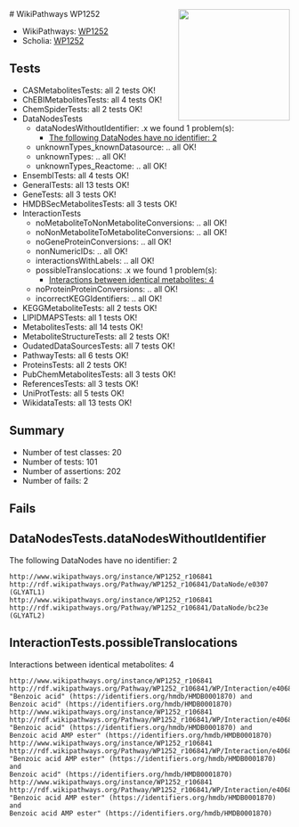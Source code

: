 <img style="float: right; width: 200px" src="https://upload.wikimedia.org/wikipedia/commons/thumb/8/83/Wplogo_with_text_500.png/640px-Wplogo_with_text_500.png" />
# WikiPathways WP1252

* WikiPathways: [WP1252](https://new.wikipathways.org/pathways/WP1252)
* Scholia: [WP1252](https://scholia.toolforge.org/wikipathways/WP1252)
## Tests
* CASMetabolitesTests: all 2 tests OK!
* ChEBIMetabolitesTests: all 4 tests OK!
* ChemSpiderTests: all 2 tests OK!
* DataNodesTests
    * dataNodesWithoutIdentifier: .x we found 1 problem(s):
        * [The following DataNodes have no identifier: 2](#d2d32fa1)
    * unknownTypes_knownDatasource: .. all OK!
    * unknownTypes: .. all OK!
    * unknownTypes_Reactome: .. all OK!
* EnsemblTests: all 4 tests OK!
* GeneralTests: all 13 tests OK!
* GeneTests: all 3 tests OK!
* HMDBSecMetabolitesTests: all 3 tests OK!
* InteractionTests
    * noMetaboliteToNonMetaboliteConversions: .. all OK!
    * noNonMetaboliteToMetaboliteConversions: .. all OK!
    * noGeneProteinConversions: .. all OK!
    * nonNumericIDs: .. all OK!
    * interactionsWithLabels: .. all OK!
    * possibleTranslocations: .x we found 1 problem(s):
        * [Interactions between identical metabolites: 4](#d59038c7)
    * noProteinProteinConversions: .. all OK!
    * incorrectKEGGIdentifiers: .. all OK!
* KEGGMetaboliteTests: all 2 tests OK!
* LIPIDMAPSTests: all 1 tests OK!
* MetabolitesTests: all 14 tests OK!
* MetaboliteStructureTests: all 2 tests OK!
* OudatedDataSourcesTests: all 7 tests OK!
* PathwayTests: all 6 tests OK!
* ProteinsTests: all 2 tests OK!
* PubChemMetabolitesTests: all 3 tests OK!
* ReferencesTests: all 3 tests OK!
* UniProtTests: all 5 tests OK!
* WikidataTests: all 13 tests OK!


## Summary

* Number of test classes: 20
* Number of tests: 101
* Number of assertions: 202
* Number of fails: 2

## Fails

<a name="d2d32fa1" />

## DataNodesTests.dataNodesWithoutIdentifier

The following DataNodes have no identifier: 2
```
http://www.wikipathways.org/instance/WP1252_r106841 http://rdf.wikipathways.org/Pathway/WP1252_r106841/DataNode/e0307 (GLYATL1)
http://www.wikipathways.org/instance/WP1252_r106841 http://rdf.wikipathways.org/Pathway/WP1252_r106841/DataNode/bc23e (GLYATL2)
```

<a name="d59038c7" />

## InteractionTests.possibleTranslocations

Interactions between identical metabolites: 4
```
http://www.wikipathways.org/instance/WP1252_r106841 http://rdf.wikipathways.org/Pathway/WP1252_r106841/WP/Interaction/e4068 "Benzoic acid" (https://identifiers.org/hmdb/HMDB0001870) and 
Benzoic acid" (https://identifiers.org/hmdb/HMDB0001870)
http://www.wikipathways.org/instance/WP1252_r106841 http://rdf.wikipathways.org/Pathway/WP1252_r106841/WP/Interaction/e4068 "Benzoic acid" (https://identifiers.org/hmdb/HMDB0001870) and 
Benzoic acid AMP ester" (https://identifiers.org/hmdb/HMDB0001870)
http://www.wikipathways.org/instance/WP1252_r106841 http://rdf.wikipathways.org/Pathway/WP1252_r106841/WP/Interaction/e4068 "Benzoic acid AMP ester" (https://identifiers.org/hmdb/HMDB0001870) and 
Benzoic acid" (https://identifiers.org/hmdb/HMDB0001870)
http://www.wikipathways.org/instance/WP1252_r106841 http://rdf.wikipathways.org/Pathway/WP1252_r106841/WP/Interaction/e4068 "Benzoic acid AMP ester" (https://identifiers.org/hmdb/HMDB0001870) and 
Benzoic acid AMP ester" (https://identifiers.org/hmdb/HMDB0001870)
```


